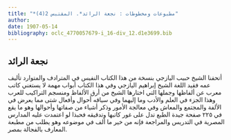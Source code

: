 ```yaml
---
title: "*مطبوعات ومخطوطات : نجعة الرائد*. المقتبس 2(4)"
author: 
date: 1907-05-14
bibliography: oclc_4770057679-i_16-div_12.d1e3699.bib
---
```




##  نجعة الرائد 


 أتحفنا الشيخ حبيب اليازجي بنسخة من هذا الكتاب النفيس في المترادف والمتوارد تأليف عمه فقيد اللغة الشيخ إبراهيم اليازجي وفي هذا الكتاب أبواب مهمة لا يستغني كاتب   معرب عن ألفاظها وجملها التي اختارها الشيخ من أرق الألفاظ ومنسجم التراكيب للعرب وهذا الجزء في العلم والأدب وما إليهما وفي سياقه أحوال وأفعال شتى مما يعرض في الألفة والمجتمع والمعاش وفي معالجة الأمور وذكر أشياء من صفاتها وأحوالها وهو ما يقع في  ٢٢٥  صفحة جيدة الطبع تدل على غور كاتبها وتدقيقه فحبذا لو اعتمدت عليه المدارس المصرية في التدريس والمراجعة فإنه من خير ما  ألف  في موضوعه وهو يطلب من مطبعة المعارف بالفجالة بمصر. 
